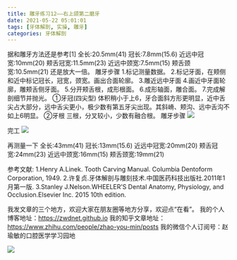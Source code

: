 ```yaml
---
title: 雕牙练习12——右上颌第二磨牙
date: 2021-05-22 05:01:01
tags: [牙体解剖, 实操, 雕牙]
categories: 牙体解剖
---
```

据和雕牙方法还是参考[1]
全长:20.5mm(41)
冠长:7.8mm(15.6)
近远中冠宽:10mm(20)
颊舌冠宽:11.5mm(23)
近远中颈宽:7.5mm(15)
颊舌颈宽:10.5mm(21)
还是放大一倍。
雕牙步骤
1.标记测量数据。
2.标记牙面，在颊侧和近中标记冠长，冠宽，颈宽。画出合面轮廓。
3.雕近远中牙面
4.画近中牙面轮廓，雕颊舌侧牙面。
5.分开颊舌根，成形根面。
6.成形轴面，雕合面。
7.完成解剖细节并抛光。
①牙冠(四尖型)
体积稍小于上6，牙合面斜方形更明显，近中舌尖占大部分，远中舌尖更小，极少数有第五牙尖出现。其斜嵴、颊沟、远中舌沟不如上6明显。
②牙根
三根，分叉较小，少数有融合根。
雕牙步骤
![](https://zymblog-1258069789.cos.ap-chengdu.myqcloud.com/blog0249-toothcarve/12/01.png)

完工
![](https://zymblog-1258069789.cos.ap-chengdu.myqcloud.com/blog0249-toothcarve/12/02.gif)

再测量一下
全长:43mm(41)
冠长:13mm(15.6)
近远中冠宽:20mm(20)
颊舌冠宽:24mm(23)
近远中颈宽:16mm(15)
颊舌颈宽:19mm(21)






参考文献:
1.Henry A.Linek. Tooth Carving Manual. Columbia Dentoform Corporation, 1949.
2.许复贞.牙体解剖与雕刻技术.中国医药科技出版社.2011年1月第一版.
3.Stanley J.Nelson.WHEELER’S Dental Anatomy, Physiology, and Occlusion.Elsevier Inc. 2015 10th edition.






我发文章的三个地方，欢迎大家在朋友圈等地方分享，欢迎点“在看”。
我的个人博客地址：https://zwdnet.github.io
我的知乎文章地址： https://www.zhihu.com/people/zhao-you-min/posts
我的微信个人订阅号：赵瑜敏的口腔医学学习园地








![](https://zymblog-1258069789.cos.ap-chengdu.myqcloud.com/other/wx.jpg)